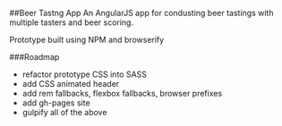 ##Beer Tastng App
An AngularJS app for condusting beer tastings with multiple tasters and beer scoring.

Prototype built using NPM and browserify

###Roadmap
- refactor prototype CSS into SASS
- add CSS animated header
- add rem fallbacks, flexbox fallbacks, browser prefixes
- add gh-pages site
- gulpify all of the above
